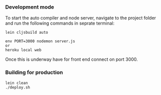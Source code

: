 
### Development mode

To start the auto compiler and node server, navigate to the project folder and run the following commands in seprate terminal:

```
lein cljsbuild auto
```
```
env PORT=3000 nodemon server.js
or
heroku local web
```

Once this is underway have for front end connect on port 3000.


### Building for production

```
lein clean
./deploy.sh
```
